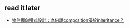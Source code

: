 ## read it later
- [物件導向程式設計：為何說composition優於inheritance？](https://tw.twincl.com/programming/*662v)
